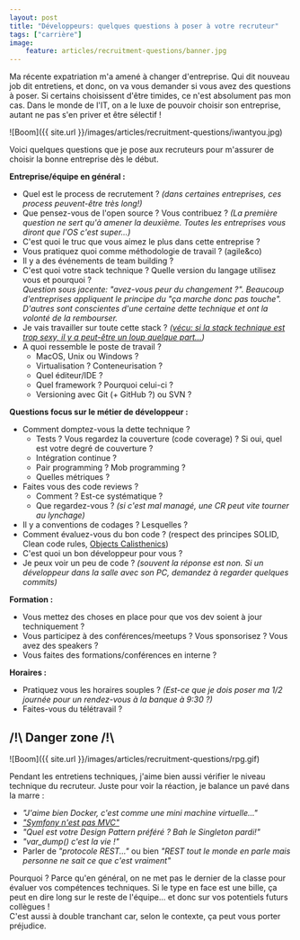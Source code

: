 ```yaml
---
layout: post
title: "Développeurs: quelques questions à poser à votre recruteur"
tags: ["carrière"]
image:
    feature: articles/recruitment-questions/banner.jpg
---
```


Ma récente expatriation m'a amené à changer d'entreprise. Qui dit nouveau job dit entretiens, et donc, on va vous demander si vous avez des questions à poser. Si certains choisissent d'être timides, ce n'est absolument pas mon cas. Dans le monde de l'IT, on a le luxe de pouvoir choisir son entreprise, autant ne pas s'en priver et être sélectif !


![Boom]({{ site.url }}/images/articles/recruitment-questions/iwantyou.jpg)


Voici quelques questions que je pose aux recruteurs pour m'assurer de choisir la bonne entreprise dès le début.


**Entreprise/équipe en général :**

* Quel est le process de recrutement ? *(dans certaines entreprises, ces process peuvent-être très long!)*
* Que pensez-vous de l'open source ? Vous contribuez ? *(La première question ne sert qu'à amener la deuxième. Toutes les entreprises vous diront que l'OS c'est super...)*
* C'est quoi le truc que vous aimez le plus dans cette entreprise ?
* Vous pratiquez quoi comme méthodologie de travail ? (agile&co)
* Il y a des événements de team building ?
* C'est quoi votre stack technique ? Quelle version du langage utilisez vous et pourquoi ?  
*Question sous jacente: "avez-vous peur du changement ?". Beaucoup d'entreprises appliquent le principe du "ça marche donc pas touche". D'autres sont conscientes d'une certaine dette technique et ont la volonté de la rembourser.*
* Je vais travailler sur toute cette stack ? *([vécu: si la stack technique est trop sexy, il y a peut-être un loup quelque part...](http://www.commitstrip.com/fr/2016/11/03/hide-this-code-that-i-dare-not-see/))*
* A quoi ressemble le poste de travail ?
  * MacOS, Unix ou Windows ?
  * Virtualisation ? Conteneurisation ?
  * Quel éditeur/IDE ?
  * Quel framework ? Pourquoi celui-ci ?
  * Versioning avec Git (+ GitHub ?) ou SVN ?


**Questions focus sur le métier de développeur :**

* Comment domptez-vous la dette technique ?
  * Tests ? Vous regardez la couverture (code coverage) ? Si oui, quel est votre degré de couverture ?
  * Intégration continue ?
  * Pair programming ? Mob programming ?
  * Quelles métriques ?
* Faites vous des code reviews ?
  * Comment ? Est-ce systématique ?
  * Que regardez-vous ? *(si c'est mal managé, une CR peut vite tourner au lynchage)*
* Il y a conventions de codages ? Lesquelles ?
* Comment évaluez-vous du bon code ? (respect des principes SOLID, Clean code rules, [Objects Calisthenics](https://github.com/maxpou-slides/object-calisthenics))
* C'est quoi un bon développeur pour vous ?
* Je peux voir un peu de code ? *(souvent la réponse est non. Si un développeur dans la salle avec son PC, demandez à regarder quelques commits)*


**Formation :**

* Vous mettez des choses en place pour que vos dev soient à jour techniquement ?
* Vous participez à des conférences/meetups ? Vous sponsorisez ? Vous avez des speakers ?
* Vous faites des formations/conférences en interne ?


**Horaires :**

* Pratiquez vous les horaires souples ? *(Est-ce que je dois poser ma 1/2 journée pour un rendez-vous à la banque à 9:30 ?)*
* Faites-vous du télétravail ?


## /!\ Danger zone /!\

![Boom]({{ site.url }}/images/articles/recruitment-questions/rpg.gif)

Pendant les entretiens techniques, j'aime bien aussi vérifier le niveau technique du recruteur. Juste pour voir la réaction, je balance un pavé dans la marre :

* *"J'aime bien Docker, c'est comme une mini machine virtuelle..."*
* *["Symfony n'est pas MVC"](http://fabien.potencier.org/what-is-symfony2.html#is-symfony2-an-mvc-framework)*
* *"Quel est votre Design Pattern préféré ? Bah le Singleton pardi!"*
* *"var_dump() c'est la vie !"*
* Parler de *"protocole REST..."* ou bien *"REST tout le monde en parle mais personne ne sait ce que c'est vraiment"*

Pourquoi ? Parce qu'en général, on ne met pas le dernier de la classe pour évaluer vos compétences techniques. Si le type en face est une bille, ça peut en dire long sur le reste de l'équipe... et donc sur vos potentiels futurs collègues !  
C'est aussi à double tranchant car, selon le contexte, ça peut vous porter préjudice.
